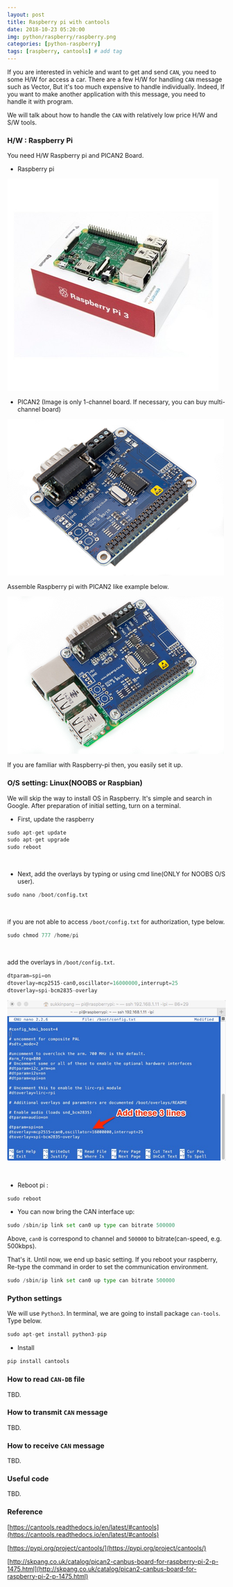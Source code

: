 ```yaml
---
layout: post
title: Raspberry pi with cantools  
date: 2018-10-23 05:20:00
img: python/raspberry/raspberry.png
categories: [python-raspberry] 
tags: [raspberry, cantools] # add tag
---
```


If you are interested in vehicle and want to get and send `CAN`, you need to some H/W for access a car.
There are a few H/W for handling `CAN` message such as Vector, But it's too much expensive to handle individually.
Indeed, If you want to make another application with this message, you need to handle it with program.

We will talk about how to handle the `CAN` with relatively low price H/W and S/W tools.

### H/W : Raspberry Pi

You need H/W Raspberry pi and PICAN2 Board.

+ Raspberry pi

![pi3](../assets/img/python/raspberry/cantools/pi3.jpg)

+ PICAN2 (Image is only 1-channel board. If necessary, you can buy multi-channel board) 

![pican2](../assets/img/python/raspberry/cantools/pican2.jpg)

Assemble Raspberry pi with PICAN2 like example below.

![pican2_pi](../assets/img/python/raspberry/cantools/pican2_pi.jpg)


If you are familiar with Raspberry-pi then, you easily set it up.

### O/S setting: Linux(NOOBS or Raspbian)

We will skip the way to install OS in Raspberry. It's simple and search in Google.
After preparation of initial setting, turn on a terminal.

+ First, update the raspberry

```python
sudo apt-get update 
sudo apt-get upgrade 
sudo reboot
```

<br>

+ Next, add the overlays by typing or using cmd line(ONLY for NOOBS O/S user).

```python
sudo nano /boot/config.txt
```

<br>

if you are not able to access `/boot/config.txt` for authorization, type below.
```python
sudo chmod 777 /home/pi
```

<br>

add the overlays in `/boot/config.txt`.

```python
dtparam=spi=on 
dtoverlay=mcp2515-can0,oscillator=16000000,interrupt=25 
dtoverlay=spi-bcm2835-overlay
```

![overlays](../assets/img/python/raspberry/cantools/overlays.jpg)

<br>

+ Reboot pi :

```python
sudo reboot
```

+ You can now bring the CAN interface up:

```python
sudo /sbin/ip link set can0 up type can bitrate 500000
```

Above, `can0` is correspond to channel and `500000` to bitrate(can-speed, e.g. 500kbps).

That's it. Until now, we end up basic setting. If you reboot your raspberry, Re-type the command in order to set the communication environment.

```python
sudo /sbin/ip link set can0 up type can bitrate 500000
```

### Python settings

We will use `Python3`. In terminal, we are going to install package `can-tools`. Type below.

```python
sudo apt-get install python3-pip
```

+ Install

```python
pip install cantools
```

### How to read `CAN-DB` file

TBD.

### How to transmit `CAN` message

TBD.

### How to receive `CAN` message

TBD.

### Useful code

TBD.


### Reference

[https://cantools.readthedocs.io/en/latest/#cantools](https://cantools.readthedocs.io/en/latest/#cantools)

[https://pypi.org/project/cantools/](https://pypi.org/project/cantools/)

[http://skpang.co.uk/catalog/pican2-canbus-board-for-raspberry-pi-2-p-1475.html](http://skpang.co.uk/catalog/pican2-canbus-board-for-raspberry-pi-2-p-1475.html)






